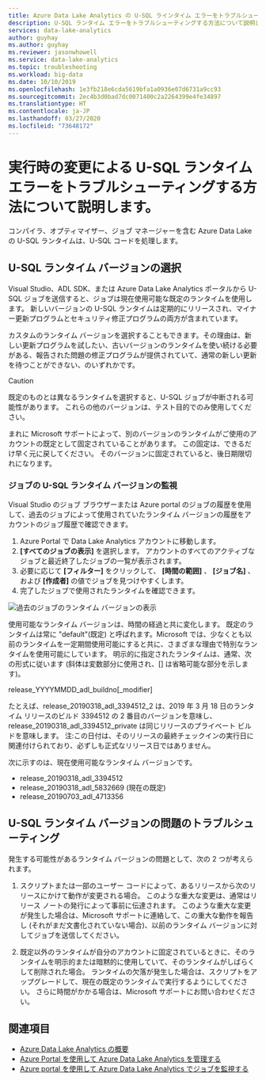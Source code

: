 ```yaml
---
title: Azure Data Lake Analytics の U-SQL ラインタイム エラーをトラブルシューティングする方法
description: U-SQL ランタイム エラーをトラブルシューティングする方法について説明します。
services: data-lake-analytics
author: guyhay
ms.author: guyhay
ms.reviewer: jasonwhowell
ms.service: data-lake-analytics
ms.topic: troubleshooting
ms.workload: big-data
ms.date: 10/10/2019
ms.openlocfilehash: 1e3fb218e6cda5619bfa1a0936e07d6731a9cc93
ms.sourcegitcommit: 2ec4b3d0bad7dc0071400c2a2264399e4fe34897
ms.translationtype: HT
ms.contentlocale: ja-JP
ms.lasthandoff: 03/27/2020
ms.locfileid: "73648172"
---
```

# <a name="learn-how-to-troubleshoot-u-sql-runtime-failures-due-to-runtime-changes"></a>実行時の変更による U-SQL ランタイム エラーをトラブルシューティングする方法について説明します。

コンパイラ、オプティマイザー、ジョブ マネージャーを含む Azure Data Lake の U-SQL ランタイムは、U-SQL コードを処理します。

## <a name="choosing-your-u-sql-runtime-version"></a>U-SQL ランタイム バージョンの選択

Visual Studio、ADL SDK、または Azure Data Lake Analytics ポータルから U-SQL ジョブを送信すると、ジョブは現在使用可能な既定のランタイムを使用します。 新しいバージョンの U-SQL ランタイムは定期的にリリースされ、マイナー更新プログラムとセキュリティ修正プログラムの両方が含まれています。

カスタムのランタイム バージョンを選択することもできます。その理由は、新しい更新プログラムを試したい、古いバージョンのランタイムを使い続ける必要がある、報告された問題の修正プログラムが提供されていて、通常の新しい更新を待つことができない、のいずれかです。

> [!CAUTION]
> 既定のものとは異なるランタイムを選択すると、U-SQL ジョブが中断される可能性があります。 これらの他のバージョンは、テスト目的でのみ使用してください。

まれに Microsoft サポートによって、別のバージョンのランタイムがご使用のアカウントの既定として固定されていることがあります。 この固定は、できるだけ早く元に戻してください。 そのバージョンに固定されていると、後日期限切れになります。

### <a name="monitoring-your-jobs-u-sql-runtime-version"></a>ジョブの U-SQL ランタイム バージョンの監視

Visual Studio のジョブ ブラウザーまたは Azure portal のジョブの履歴を使用して、過去のジョブによって使用されていたランタイム バージョンの履歴をアカウントのジョブ履歴で確認できます。

1. Azure Portal で Data Lake Analytics アカウントに移動します。
2. **[すべてのジョブの表示]** を選択します。 アカウントのすべてのアクティブなジョブと最近終了したジョブの一覧が表示されます。
3. 必要に応じて **[フィルター]** をクリックして、 **[時間の範囲]** 、 **[ジョブ名]** 、および **[作成者]** の値でジョブを見つけやすくします。
4. 完了したジョブで使用されたランタイムを確認できます。

![過去のジョブのランタイム バージョンの表示](./media/runtime-troubleshoot/prior-job-usql-runtime-version-.png)

使用可能なランタイム バージョンは、時間の経過と共に変化します。 既定のランタイムは常に "default"(既定) と呼ばれます。Microsoft では、少なくとも以前のランタイムを一定期間使用可能にすると共に、さまざまな理由で特別なランタイムを使用可能にしています。 明示的に指定されたランタイムは、通常、次の形式に従います (斜体は変数部分に使用され、[] は省略可能な部分を示します)。

release_YYYYMMDD_adl_buildno[_modifier]

たとえば、release_20190318_adl_3394512_2 は、2019 年 3 月 18 日のランタイム リリースのビルド 3394512 の 2 番目のバージョンを意味し、release_20190318_adl_3394512_private は同じリリースのプライベート ビルドを意味します。 注:この日付は、そのリリースの最終チェックインの実行日に関連付けられており、必ずしも正式なリリース日ではありません。

次に示すのは、現在使用可能なランタイム バージョンです。

- release_20190318_adl_3394512
- release_20190318_adl_5832669 (現在の既定)
- release_20190703_adl_4713356

## <a name="troubleshooting-u-sql-runtime-version-issues"></a>U-SQL ランタイム バージョンの問題のトラブルシューティング

発生する可能性があるランタイム バージョンの問題として、次の 2 つが考えられます。

1. スクリプトまたは一部のユーザー コードによって、あるリリースから次のリリースにかけて動作が変更される場合。 このような重大な変更は、通常はリリース ノートの発行によって事前に伝達されます。 このような重大な変更が発生した場合は、Microsoft サポートに連絡して、この重大な動作を報告し (それがまだ文書化されていない場合)、以前のランタイム バージョンに対してジョブを送信してください。

2. 既定以外のランタイムが自分のアカウントに固定されているときに、そのランタイムを明示的または暗黙的に使用していて、そのランタイムがしばらくして削除された場合。 ランタイムの欠落が発生した場合は、スクリプトをアップグレードして、現在の既定のランタイムで実行するようにしてください。 さらに時間がかかる場合は、Microsoft サポートにお問い合わせください。

## <a name="see-also"></a>関連項目

- [Azure Data Lake Analytics の概要](data-lake-analytics-overview.md)
- [Azure  Portal を使用して Azure Data Lake Analytics を管理する](data-lake-analytics-manage-use-portal.md)
- [Azure portal を使用して Azure Data Lake Analytics でジョブを監視する](data-lake-analytics-monitor-and-troubleshoot-jobs-tutorial.md)
